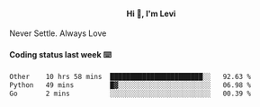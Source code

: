 <h4 style="text-align: center;">Hi 👋, I'm Levi</h4>  Never Settle. Always Love
<!---<img align="right" alt="Coding" width="300" src="https://i.pinimg.com/originals/81/17/8b/81178b47a8598f0c81c4799f2cdd4057.gif"></p> --->

#### Coding status last week ⌨️

<!--START_SECTION:waka-->

```txt
Other    10 hrs 58 mins  ███████████████████████░░   92.63 %
Python   49 mins         █▓░░░░░░░░░░░░░░░░░░░░░░░   06.98 %
Go       2 mins          ░░░░░░░░░░░░░░░░░░░░░░░░░   00.39 %
```

<!--END_SECTION:waka-->
